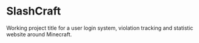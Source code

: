 SlashCraft
==========

Working project title for a user login system, violation tracking and statistic website around Minecraft.
